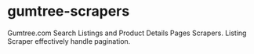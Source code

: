 # gumtree-scrapers
Gumtree.com Search Listings and Product Details Pages Scrapers. Listing Scraper effectively handle pagination.
